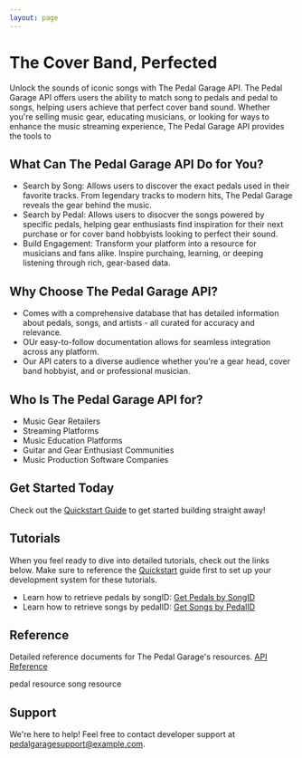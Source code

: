 ```yaml
---
layout: page
---
```

# The Cover Band, Perfected

Unlock the sounds of iconic songs with The Pedal Garage API. The Pedal Garage API offers users the ability to match song to pedals and pedal to songs, helping users achieve that perfect cover band sound.
Whether you're selling music gear, educating musicians, or looking for ways to enhance the music streaming experience, The Pedal Garage API provides the tools to 

## What Can The Pedal Garage API Do for You?

* Search by Song: Allows users to discover the exact pedals used in their favorite tracks. From legendary tracks to modern hits, The Pedal Garage reveals the gear behind the music.
* Search by Pedal: Allows users to disocver the songs powered by specific pedals, helping gear enthusiasts find inspiration for their next purchase or for cover band hobbyists looking to perfect their sound.
* Build Engagement: Transform your platform into a resource for musicians and fans alike. Inspire purchaing, learning, or deeping listening through rich, gear-based data.

## Why Choose The Pedal Garage API?

* Comes with a comprehensive database that has detailed information about pedals, songs, and artists - all curated for accuracy and relevance.
* OUr easy-to-follow documentation allows for seamless integration across any platform. 
* Our API caters to a diverse audience whether you're a gear head, cover band hobbyist, and or professional musician.  

## Who Is The Pedal Garage API for?

* Music Gear Retailers
* Streaming Platforms
* Music Education Platforms
* Guitar and Gear Enthusiast Communities
* Music Production Software Companies

## Get Started Today

Check out the [Quickstart Guide](pedal-garage-before-you-start.md) to get started building straight away!

## Tutorials

When you feel ready to dive into detailed tutorials, check out the links below. 
Make sure to reference the [Quickstart](pedal-garage-before-you-start.md) guide first to set up your development system for these tutorials.

* Learn how to retrieve pedals by songID: [Get Pedals by SongID](pg-tutorial-get-pedals-by-songID.md)
* Learn how to retrieve songs by pedalID: [Get Songs by PedalID](pg-tutorial-get-songs-by-pedalID.md)

## Reference

Detailed reference documents for The Pedal Garage's resources. [API Reference](API-reference.md)

pedal resource
song resource 

## Support

We're here to help! Feel free to contact developer support at pedalgaragesupport@example.com.
